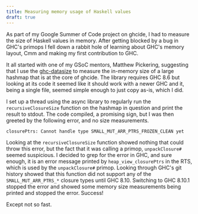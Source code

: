 ```yaml
---
title: Measuring memory usage of Haskell values
draft: true
---
```


As part of my Google Summer of Code project on ghcide, I had to measure the size of Haskell values in memory. After getting blocked by a bug in GHC's primops I fell down a rabbit hole of learning about GHC's memory layout, Cmm and making my first contribution to GHC.

It all started with one of my GSoC mentors, Matthew Pickering, suggesting that I use the [ghc-datasize](https:github.com/def-/ghc-datasize) to measure the in-memory size of a large hashmap that is at the core of ghcide. The library requires GHC 8.6 but looking at its code it seemed like it should work with a newer GHC and it, being a single file, seemed simple enough to just copy as-is, which I did.

I set up a thread using the async library to regularly run the `recursiveClosureSize` function on the hashmap in question and print the result to stdout. The code compiled, a promising sign, but I was then greeted by the following error, and no size measurements.
```
closurePtrs: Cannot handle type SMALL_MUT_ARR_PTRS_FROZEN_CLEAN yet
```
Looking at the `recursiveClosureSize` function showed nothing that could throw this error, but the fact that it was calling a primop, `unpackClosure#` seemed suspicious. I decided to grep for the error in GHC, and sure enough, it is an error message printed by `heap_view_closurePtrs`  in the RTS, which is used by the `unpackClosure#` primop. Looking through GHC's git history showed that this function did not support any of the `SMALL_MUT_ARR_PTRS_*` closure types until GHC 8.10. Switching to GHC 8.10.1 stopped the error and showed some memory size measurements being printed and stopped the error. Success!

Except not so fast.
